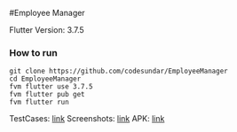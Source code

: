 #Employee Manager

Flutter Version: 3.7.5

### How to run

```
git clone https://github.com/codesundar/EmployeeManager
cd EmployeeManager
fvm flutter use 3.7.5
fvm flutter pub get
fvm flutter run
```

TestCases: [link](https://docs.google.com/spreadsheets/d/1WwUIKMYQsAhxrkKr3c-zD94C-cQ7t8YEf8XxMiN_8L8/edit?usp=share_link)
Screenshots: [link](https://drive.google.com/drive/folders/1X0ARxYpvNJpk93oFTNpAGctzphg_GU-T?usp=sharing)
APK: [link](https://drive.google.com/file/d/1rSP0Bw0sR37PYacTBsd1agXBJ-erRNfa/view?usp=share_link)
